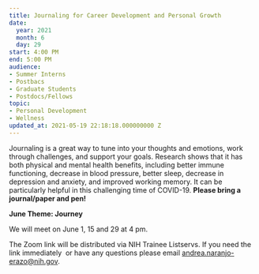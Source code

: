 ```yaml
---
title: Journaling for Career Development and Personal Growth
date:
  year: 2021
  month: 6
  day: 29
start: 4:00 PM
end: 5:00 PM
audience:
- Summer Interns
- Postbacs
- Graduate Students
- Postdocs/Fellows
topic:
- Personal Development
- Wellness
updated_at: 2021-05-19 22:18:18.000000000 Z
---
```

Journaling is a great way to tune into your thoughts and emotions, work
through challenges, and support your goals. Research shows that it has
both physical and mental health benefits, including better immune
functioning, decrease in blood pressure, better sleep, decrease in
depression and anxiety, and improved working memory. It can be
particularly helpful in this challenging time of COVID-19. **Please
bring a journal/paper and pen!**

**June Theme: Journey**

We will meet on June 1, 15 and 29 at 4 pm.

The Zoom link will be distributed via NIH Trainee Listservs. If you need
the link immediately  or have any questions please email
[andrea.naranjo-erazo@nih.gov](mailto:andrea.naranjo-erazo@nih.gov).
